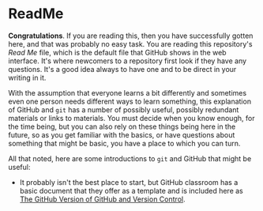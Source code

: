 # ReadMe

**Congratulations**. If you are reading this, then you have successfully gotten here, and that was probably no easy task. You are reading this repository's *Read Me* file, which is the default file that GitHub shows in the web interface. It's where newcomers to a repository first look if they have any questions. It's a good idea always to have one and to be direct in your writing in it.

With the assumption that everyone learns a bit differently and sometimes even one person needs different ways to learn something, this explanation of GitHub and `git` has a number of possibly useful, possibly redundant materials or links to materials. You must decide when you know enough, for the time being, but you can also rely on these things being here in the future, so as you get familiar with the basics, or have questions about something that might be basic, you have a place to which you can turn. 

All that noted, here are some introductions to `git` and GitHub that might be useful:

* It probably isn't the best place to start, but GitHub classroom has a basic document that they offer as a template and is included here as [The GitHub Version of GitHub and Version Control](gh-version.md).